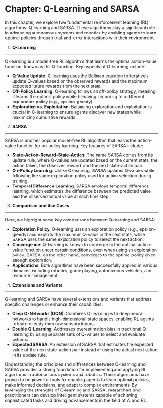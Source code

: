 Chapter: Q-Learning and SARSA
=============================

In this chapter, we explore two fundamental reinforcement learning (RL) algorithms: Q-learning and SARSA. These algorithms play a significant role in advancing autonomous systems and robotics by enabling agents to learn optimal policies through trial-and-error interactions with their environment.

1. **Q-Learning**
-----------------

Q-learning is a model-free RL algorithm that learns the optimal action-value function, known as the Q-function. Key aspects of Q-learning include:

* **Q-Value Update**: Q-learning uses the Bellman equation to iteratively update Q-values based on the observed rewards and the maximum expected future rewards from the next state.
* **Off-Policy Learning**: Q-learning follows an off-policy strategy, meaning it learns the optimal policy while behaving according to a different exploration policy (e.g., epsilon-greedy).
* **Exploration vs. Exploitation**: Balancing exploration and exploitation is crucial in Q-learning to ensure agents discover new states while maximizing cumulative rewards.

2. **SARSA**
------------

SARSA is another popular model-free RL algorithm that learns the action-value function for on-policy learning. Key features of SARSA include:

* **State-Action-Reward-State-Action**: The name SARSA comes from its update rule, where Q-values are updated based on the current state, the action taken, the observed reward, and the next state-action pair.
* **On-Policy Learning**: Unlike Q-learning, SARSA updates Q-values while following the same exploration policy used for action selection during training.
* **Temporal Difference Learning**: SARSA employs temporal difference learning, which estimates the difference between the predicted value and the observed actual value at each time step.

3. **Comparison and Use Cases**
-------------------------------

Here, we highlight some key comparisons between Q-learning and SARSA:

* **Exploration Policy**: Q-learning uses an exploration policy (e.g., epsilon-greedy) and exploits the maximum Q-value in the next state, while SARSA uses the same exploration policy to select the next action.
* **Convergence**: Q-learning is known to converge to the optimal action-value function under certain conditions, even when using an exploration policy. SARSA, on the other hand, converges to the optimal policy given enough exploration.
* **Applications**: Both algorithms have been successfully applied in various domains, including robotics, game playing, autonomous vehicles, and resource management.

4. **Extensions and Variants**
------------------------------

Q-learning and SARSA have several extensions and variants that address specific challenges or enhance their capabilities:

* **Deep Q-Networks (DQN)**: Combines Q-learning with deep neural networks to handle high-dimensional state spaces, enabling RL agents to learn directly from raw sensory inputs.
* **Double Q-Learning**: Addresses overestimation bias in traditional Q-learning by using separate sets of Q-values to select and evaluate actions.
* **Expected SARSA**: An extension of SARSA that estimates the expected value of the next state-action pair instead of using the actual next action in its update rule.

Understanding the principles and differences between Q-learning and SARSA provides a strong foundation for implementing and applying RL algorithms in autonomous systems and robotics. These algorithms have proven to be powerful tools for enabling agents to learn optimal policies, make informed decisions, and adapt to complex environments. By leveraging the strengths of Q-learning and SARSA, researchers and practitioners can develop intelligent systems capable of achieving sophisticated tasks and driving advancements in the field of AI and RL.
